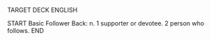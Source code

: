 TARGET DECK
ENGLISH

START
Basic
Follower
Back: n. 1 supporter or devotee. 2 person who follows.
END
